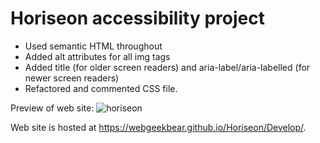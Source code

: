 # Horiseon accessibility project

- Used semantic HTML throughout
- Added alt attributes for all img tags
- Added title (for older screen readers) and aria-label/aria-labelled (for newer screen readers)
- Refactored and commented CSS file.

Preview of web site:
![horiseon](https://user-images.githubusercontent.com/90076120/133678524-61eebb6f-6b8e-4f22-a345-ddfd16ea0e5a.png)

Web site is hosted at https://webgeekbear.github.io/Horiseon/Develop/.
